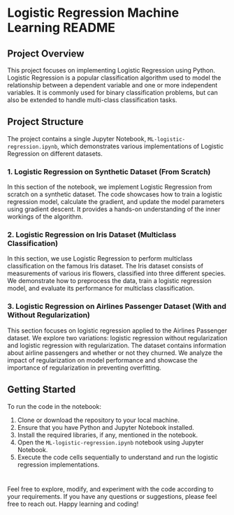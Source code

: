# Logistic Regression Machine Learning README

## Project Overview

This project focuses on implementing Logistic Regression using Python. Logistic Regression is a popular classification algorithm used to model the relationship between a dependent variable and one or more independent variables. It is commonly used for binary classification problems, but can also be extended to handle multi-class classification tasks.

## Project Structure

The project contains a single Jupyter Notebook, `ML-logistic-regression.ipynb`, which demonstrates various implementations of Logistic Regression on different datasets.

### 1. Logistic Regression on Synthetic Dataset (From Scratch)

In this section of the notebook, we implement Logistic Regression from scratch on a synthetic dataset. The code showcases how to train a logistic regression model, calculate the gradient, and update the model parameters using gradient descent. It provides a hands-on understanding of the inner workings of the algorithm.

### 2. Logistic Regression on Iris Dataset (Multiclass Classification)

In this section, we use Logistic Regression to perform multiclass classification on the famous Iris dataset. The Iris dataset consists of measurements of various iris flowers, classified into three different species. We demonstrate how to preprocess the data, train a logistic regression model, and evaluate its performance for multiclass classification.

### 3. Logistic Regression on Airlines Passenger Dataset (With and Without Regularization)

This section focuses on logistic regression applied to the Airlines Passenger dataset. We explore two variations: logistic regression without regularization and logistic regression with regularization. The dataset contains information about airline passengers and whether or not they churned. We analyze the impact of regularization on model performance and showcase the importance of regularization in preventing overfitting.

## Getting Started

To run the code in the notebook:

1. Clone or download the repository to your local machine.
2. Ensure that you have Python and Jupyter Notebook installed.
3. Install the required libraries, if any, mentioned in the notebook.
4. Open the `ML-logistic-regression.ipynb` notebook using Jupyter Notebook.
5. Execute the code cells sequentially to understand and run the logistic regression implementations.

#
Feel free to explore, modify, and experiment with the code according to your requirements. If you have any questions or suggestions, please feel free to reach out. Happy learning and coding!
